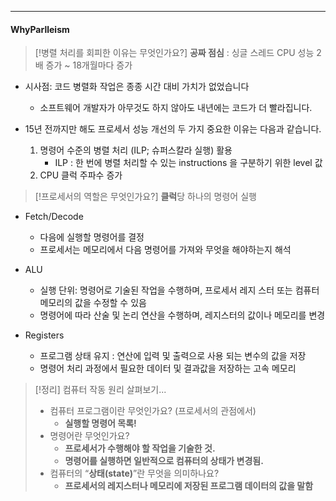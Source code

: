 
---
#### WhyParlleism

>[!병렬 처리를 회피한 이유는 무엇인가요?]
>**공짜 점심** : 싱글 스레드 CPU 성능 2배 증가 ~ 18개월마다 증가

- 시사점: 코드 병렬화 작업은 종종 시간 대비 가치가 없었습니다
	- 소프트웨어 개발자가 아무것도 하지 않아도 내년에는 코드가 더 빨라집니다.
	
- 15년 전까지만 해도 프로세서 성능 개선의 두 가지 중요한 이유는 다음과 같습니다.
	1. 명령어 수준의 병렬 처리 (ILP; 슈퍼스칼라 실행) 활용 
		- ILP : 한 번에 병렬 처리할 수 있는 instructions 을 구분하기 위한 level 값
	2. CPU 클럭 주파수 증가

>[!프로세서의 역할은 무엇인가요?]
>**클럭**당 하나의 명령어 실행

- Fetch/Decode 
	- 다음에 실행할 명령어를 결정
	- 프로세서는 메모리에서 다음 명령어를 가져와 무엇을 해야하는지 해석
	
- ALU
	- 실행 단위: 명령어로 기술된 작업을 수행하며, 프로세서 레지 스터 또는 컴퓨터 메모리의 값을 수정할 수 있음
	- 명령어에 따라 산술 및 논리 연산을 수행하며, 레지스터의 값이나 메모리를 변경
	
- Registers 
	- 프로그램 상태 유지 : 연산에 입력 및 출력으로 사용 되는 변수의 값을 저장
	- 명령어 처리 과정에서 필요한 데이터 및 결과값을 저장하는 고속 메모리

>[!정리]
>컴퓨터 작동 원리 살펴보기...
>- 컴퓨터 프로그램이란 무엇인가요? (프로세서의 관점에서) 
>	- **실행할 명령어 목록!** 
>- 명령어란 무엇인가요? 
>	- **프로세서가 수행해야 할 작업을 기술한 것.** 
>	- **명령어를 실행하면 일반적으로 컴퓨터의 상태가 변경됨.** 
>- 컴퓨터의 “**상태(state)**”란 무엇을 의미하나요? 
>	- **프로세서의 레지스터나 메모리에 저장된 프로그램 데이터의 값을 말함**

